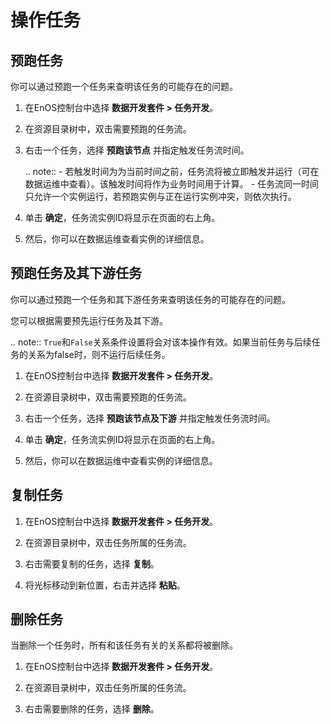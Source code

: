 # 操作任务


## 预跑任务<prerun>

你可以通过预跑一个任务来查明该任务的可能存在的问题。

1. 在EnOS控制台中选择 **数据开发套件 > 任务开发**。

2. 在资源目录树中，双击需要预跑的任务流。

3. 右击一个任务，选择 **预跑该节点** 并指定触发任务流时间。

   .. note:: - 若触发时间为为当前时间之前，任务流将被立即触发并运行（可在数据运维中查看）。该触发时间将作为业务时间用于计算。
           - 任务流同一时间只允许一个实例运行，若预跑实例与正在运行实例冲突，则依次执行。

4. 单击 **确定**，任务流实例ID将显示在页面的右上角。

5. 然后，你可以在数据运维查看实例的详细信息。

## 预跑任务及其下游任务<prerundownstream>

你可以通过预跑一个任务和其下游任务来查明该任务的可能存在的问题。

您可以根据需要预先运行任务及其下游。

.. note:: `True`和`False`关系条件设置将会对该本操作有效。如果当前任务与后续任务的关系为false时，则不运行后续任务。

1. 在EnOS控制台中选择 **数据开发套件 > 任务开发**。

2. 在资源目录树中，双击需要预跑的任务流。

3. 右击一个任务，选择 **预跑该节点及下游** 并指定触发任务流时间。

4. 单击 **确定**，任务流实例ID将显示在页面的右上角。

5. 然后，你可以在数据运维中查看实例的详细信息。


## 复制任务<copy>

1. 在EnOS控制台中选择 **数据开发套件 > 任务开发**。

2. 在资源目录树中，双击任务所属的任务流。

3. 右击需要复制的任务，选择 **复制**。

4. 将光标移动到新位置，右击并选择 **粘贴**。


## 删除任务<delete>

当删除一个任务时，所有和该任务有关的关系都将被删除。

1. 在EnOS控制台中选择 **数据开发套件 > 任务开发**。

2. 在资源目录树中，双击任务所属的任务流。

3. 右击需要删除的任务，选择 **删除**。
